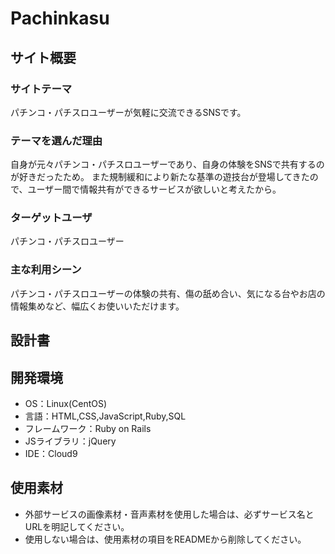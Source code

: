 # Pachinkasu

## サイト概要
### サイトテーマ
パチンコ・パチスロユーザーが気軽に交流できるSNSです。

### テーマを選んだ理由
自身が元々パチンコ・パチスロユーザーであり、自身の体験をSNSで共有するのが好きだったため。
また規制緩和により新たな基準の遊技台が登場してきたので、ユーザー間で情報共有ができるサービスが欲しいと考えたから。

### ターゲットユーザ
パチンコ・パチスロユーザー

### 主な利用シーン
パチンコ・パチスロユーザーの体験の共有、傷の舐め合い、気になる台やお店の情報集めなど、幅広くお使いいただけます。

## 設計書


## 開発環境
- OS：Linux(CentOS)
- 言語：HTML,CSS,JavaScript,Ruby,SQL
- フレームワーク：Ruby on Rails
- JSライブラリ：jQuery
- IDE：Cloud9

## 使用素材
- 外部サービスの画像素材・音声素材を使用した場合は、必ずサービス名とURLを明記してください。
- 使用しない場合は、使用素材の項目をREADMEから削除してください。